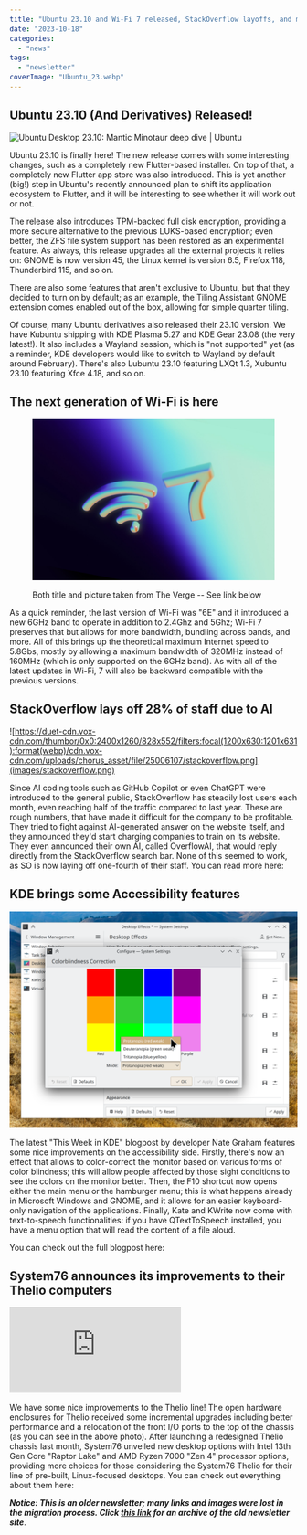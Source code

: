 ```yaml
---
title: "Ubuntu 23.10 and Wi-Fi 7 released, StackOverflow layoffs, and more!"
date: "2023-10-18"
categories: 
  - "news"
tags: 
  - "newsletter"
coverImage: "Ubuntu_23.webp"
---
```


## Ubuntu 23.10 (And Derivatives) Released!

![Ubuntu Desktop 23.10: Mantic Minotaur deep dive | Ubuntu](https://res.cloudinary.com/canonical/image/fetch/f_auto,q_auto,fl_sanitize,c_fill,w_720/https://lh5.googleusercontent.com/fjlBxzwpCMT-iJCROqnyTA__AriIztX-Wh3c6Fbqn8E38Lck5FWmhYVzB0hxO84hw4GzaItTs30zvCX3fAQc1pFItzswsr1upo0voSjZwL8tIxgz7ilcU74FUZmZGWkYm-gnPFcT3cdLGhAMQYSvvu0)

Ubuntu 23.10 is finally here! The new release comes with some interesting changes, such as a completely new Flutter-based installer. On top of that, a completely new Flutter app store was also introduced. This is yet another (big!) step in Ubuntu's recently announced plan to shift its application ecosystem to Flutter, and it will be interesting to see whether it will work out or not.

The release also introduces TPM-backed full disk encryption, providing a more secure alternative to the previous LUKS-based encryption; even better, the ZFS file system support has been restored as an experimental feature. As always, this release upgrades all the external projects it relies on: GNOME is now version 45, the Linux kernel is version 6.5, Firefox 118, Thunderbird 115, and so on.

There are also some features that aren't exclusive to Ubuntu, but that they decided to turn on by default; as an example, the Tiling Assistant GNOME extension comes enabled out of the box, allowing for simple quarter tiling.

Of course, many Ubuntu derivatives also released their 23.10 version. We have Kubuntu shipping with KDE Plasma 5.27 and KDE Gear 23.08 (the very latest!). It also includes a Wayland session, which is "not supported" yet (as a reminder, KDE developers would like to switch to Wayland by default around February). There's also Lubuntu 23.10 featuring LXQt 1.3, Xubuntu 23.10 featuring Xfce 4.18, and so on.

## The next generation of Wi-Fi is here

<figure>

![3D Wi-Fi symbol next to the letter 7.](images/236811_WIFI7_CVirginia_12.jpg)

<figcaption>

Both title and picture taken from The Verge -- See link below

</figcaption>

</figure>

As a quick reminder, the last version of Wi-Fi was "6E" and it introduced a new 6GHz band to operate in addition to 2.4Ghz and 5Ghz; Wi-Fi 7 preserves that but allows for more bandwidth, bundling across bands, and more. All of this brings up the theoretical maximum Internet speed to 5.8Gbs, mostly by allowing a maximum bandwidth of 320MHz instead of 160MHz (which is only supported on the 6GHz band). As with all of the latest updates in Wi-Fi, 7 will also be backward compatible with the previous versions.

## StackOverflow lays off 28% of staff due to AI

![https://duet-cdn.vox-cdn.com/thumbor/0x0:2400x1260/828x552/filters:focal(1200x630:1201x631):format(webp)/cdn.vox-cdn.com/uploads/chorus_asset/file/25006107/stackoverflow.png](images/stackoverflow.png)

Since AI coding tools such as GitHub Copilot or even ChatGPT were introduced to the general public, StackOverflow has steadily lost users each month, even reaching half of the traffic compared to last year. These are rough numbers, that have made it difficult for the company to be profitable. They tried to fight against AI-generated answer on the website itself, and they announced they'd start charging companies to train on its website. They even announced their own AI, called OverflowAI, that would reply directly from the StackOverflow search bar. None of this seemed to work, as SO is now laying off one-fourth of their staff. You can read more here:

## KDE brings some Accessibility features

![](images/image-1.png)

The latest "This Week in KDE" blogpost by developer Nate Graham features some nice improvements on the accessibility side. Firstly, there's now an effect that allows to color-correct the monitor based on various forms of color blindness; this will allow people affected by those sight conditions to see the colors on the monitor better. Then, the F10 shortcut now opens either the main menu or the hamburger menu; this is what happens already in Microsoft Windows and GNOME, and it allows for an easier keyboard-only navigation of the applications. Finally, Kate and KWrite now come with text-to-speech functionalities: if you have QTextToSpeech installed, you have a menu option that will read the content of a file aloud.

You can check out the full blogpost here:

## System76 announces its improvements to their Thelio computers

![System76 Thelio](https://www.phoronix.net/image.php?id=2023&image=thelio_updates)

We have some nice improvements to the Thelio line! The open hardware enclosures for Thelio received some incremental upgrades including better performance and a relocation of the front I/O ports to the top of the chassis​ (as you can see in the above photo). After launching a redesigned Thelio chassis last month, System76 unveiled new desktop options with Intel 13th Gen Core "Raptor Lake" and AMD Ryzen 7000 "Zen 4" processor options, providing more choices for those considering the System76 Thelio for their line of pre-built, Linux-focused desktops​. You can check out everything about them here:​

**_Notice: This is an older newsletter; many links and images were lost in the migration process. Click [this link](https://archive.techhut.tv/) for an archive of the old newsletter site_**.

